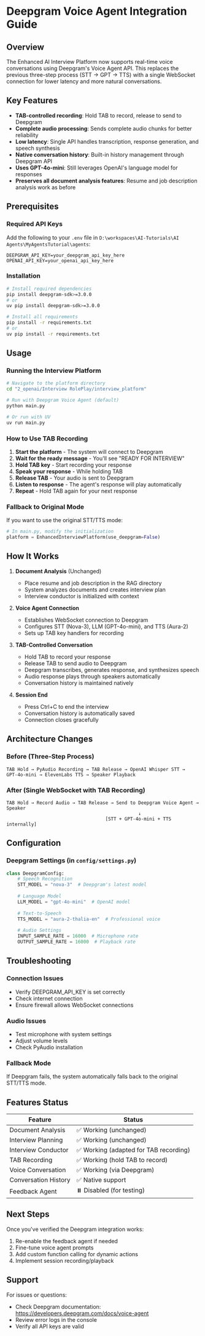 # Deepgram Voice Agent Integration Guide

## Overview
The Enhanced AI Interview Platform now supports real-time voice conversations using Deepgram's Voice Agent API. This replaces the previous three-step process (STT → GPT → TTS) with a single WebSocket connection for lower latency and more natural conversations.

## Key Features
- **TAB-controlled recording**: Hold TAB to record, release to send to Deepgram
- **Complete audio processing**: Sends complete audio chunks for better reliability
- **Low latency**: Single API handles transcription, response generation, and speech synthesis
- **Native conversation history**: Built-in history management through Deepgram API
- **Uses GPT-4o-mini**: Still leverages OpenAI's language model for responses
- **Preserves all document analysis features**: Resume and job description analysis work as before

## Prerequisites

### Required API Keys
Add the following to your `.env` file in `D:\workspaces\AI-Tutorials\AI Agents\MyAgentsTutorial\agents`:

```env
DEEPGRAM_API_KEY=your_deepgram_api_key_here
OPENAI_API_KEY=your_openai_api_key_here
```

### Installation
```bash
# Install required dependencies
pip install deepgram-sdk>=3.0.0
# or
uv pip install deepgram-sdk>=3.0.0

# Install all requirements
pip install -r requirements.txt
# or
uv pip install -r requirements.txt
```

## Usage

### Running the Interview Platform

```bash
# Navigate to the platform directory
cd "2_openai/Interview RolePlay/interview_platform"

# Run with Deepgram Voice Agent (default)
python main.py

# Or run with UV
uv run main.py
```

### How to Use TAB Recording

1. **Start the platform** - The system will connect to Deepgram
2. **Wait for the ready message** - You'll see "READY FOR INTERVIEW"
3. **Hold TAB key** - Start recording your response
4. **Speak your response** - While holding TAB
5. **Release TAB** - Your audio is sent to Deepgram
6. **Listen to response** - The agent's response will play automatically
7. **Repeat** - Hold TAB again for your next response

### Fallback to Original Mode
If you want to use the original STT/TTS mode:

```python
# In main.py, modify the initialization
platform = EnhancedInterviewPlatform(use_deepgram=False)
```

## How It Works

1. **Document Analysis** (Unchanged)
   - Place resume and job description in the RAG directory
   - System analyzes documents and creates interview plan
   - Interview conductor is initialized with context

2. **Voice Agent Connection**
   - Establishes WebSocket connection to Deepgram
   - Configures STT (Nova-3), LLM (GPT-4o-mini), and TTS (Aura-2)
   - Sets up TAB key handlers for recording

3. **TAB-Controlled Conversation**
   - Hold TAB to record your response
   - Release TAB to send audio to Deepgram
   - Deepgram transcribes, generates response, and synthesizes speech
   - Audio response plays through speakers automatically
   - Conversation history is maintained natively

4. **Session End**
   - Press Ctrl+C to end the interview
   - Conversation history is automatically saved
   - Connection closes gracefully

## Architecture Changes

### Before (Three-Step Process)
```
TAB Hold → PyAudio Recording → TAB Release → OpenAI Whisper STT → 
GPT-4o-mini → ElevenLabs TTS → Speaker Playback
```

### After (Single WebSocket with TAB Recording)
```
TAB Hold → Record Audio → TAB Release → Send to Deepgram Voice Agent → Speaker
                                                ↓
                                    [STT + GPT-4o-mini + TTS internally]
```

## Configuration

### Deepgram Settings (in `config/settings.py`)
```python
class DeepgramConfig:
    # Speech Recognition
    STT_MODEL = "nova-3"  # Deepgram's latest model
    
    # Language Model
    LLM_MODEL = "gpt-4o-mini"  # OpenAI model
    
    # Text-to-Speech
    TTS_MODEL = "aura-2-thalia-en"  # Professional voice
    
    # Audio Settings
    INPUT_SAMPLE_RATE = 16000  # Microphone rate
    OUTPUT_SAMPLE_RATE = 16000  # Playback rate
```

## Troubleshooting

### Connection Issues
- Verify DEEPGRAM_API_KEY is set correctly
- Check internet connection
- Ensure firewall allows WebSocket connections

### Audio Issues
- Test microphone with system settings
- Adjust volume levels
- Check PyAudio installation

### Fallback Mode
If Deepgram fails, the system automatically falls back to the original STT/TTS mode.

## Features Status

| Feature | Status |
|---------|---------|
| Document Analysis | ✅ Working (unchanged) |
| Interview Planning | ✅ Working (unchanged) |
| Interview Conductor | ✅ Working (adapted for TAB recording) |
| TAB Recording | ✅ Working (hold TAB to record) |
| Voice Conversation | ✅ Working (via Deepgram) |
| Conversation History | ✅ Native support |
| Feedback Agent | ⏸️ Disabled (for testing) |

## Next Steps

Once you've verified the Deepgram integration works:
1. Re-enable the feedback agent if needed
2. Fine-tune voice agent prompts
3. Add custom function calling for dynamic actions
4. Implement session recording/playback

## Support

For issues or questions:
- Check Deepgram documentation: https://developers.deepgram.com/docs/voice-agent
- Review error logs in the console
- Verify all API keys are valid
